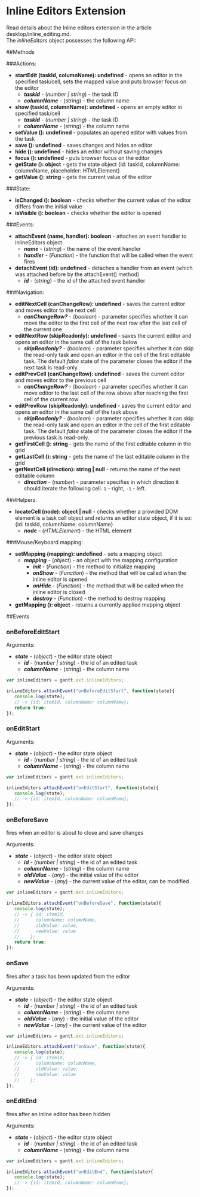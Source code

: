 Inline Editors Extension
========================

Read details about the Inline editors extension in the article desktop/inline_editing.md. <br> The *inlineEditors* object possesses the following API:

##Methods

###Actions:

- <span class=submethod>**startEdit (taskId, columnName): undefined**</span> - opens an editor in the specified task/cell, sets the mapped value and puts browser focus on the editor
    - **_taskId_** - (*number | string*) - the task ID
    - **_columnName_** - (*string*) - the column name
- <span class=submethod>**show (taskId, columnName): undefined**</span> - opens an empty editor in specified task/cell
    - **_taskId_** - (*number | string*) - the task ID
    - **_columnName_** - (*string*) - the column name
- <span class=submethod>**setValue (): undefined**</span> - populates an opened editor with values from the task
- <span class=submethod>**save (): undefined**</span> - saves changes and hides an editor
- <span class=submethod>**hide (): undefined**</span> - hides an editor without saving changes
- <span class=submethod>**focus (): undefined**</span> - puts browser focus on the editor 
- <span class=submethod>**getState (): object**</span> - gets the state object {id: taskId, columnName: columnName, placeholder: HTMLElement}
- <span class=submethod>**getValue (): string**</span> - gets the current value of the editor

###State: 

- <span class=submethod>**isChanged (): boolean**</span> - checks whether the current value of the editor differs from the initial value
- <span class=submethod>**isVisible (): boolean**</span> - checks whether the editor is opened

###Events:

- <span class=submethod>**attachEvent (name, handler): boolean**</span> - attaches an event handler to inlineEditors object
    - **_name_** - (*string*) - the name of the event handler
    - **_handler_** - (*Function*) - the function that will be called when the event fires
- <span class=submethod>**detachEvent (id): undefined**</span> - detaches a handler from an event (which was attached before by the attachEvent() method) 
    - **_id_** - (*string*) - the id of the attached event handler


###Navigation:

- <span class=submethod>**editNextCell (canChangeRow): undefined**</span> - saves the current editor and moves editor to the next cell 
    - **_canChangeRow?_**  - (*boolean*) - parameter specifies whether it can move the editor to the first cell of the next row after the last cell of the current one
- <span class=submethod>**editNextRow (skipReadonly): undefined**</span> - saves the current editor and opens an editor in the same cell of the task below
    - **_skipReadonly?_**  - (*boolean*) - parameter specifies whether it can skip the read-only task and open an editor in the cell of the first editable task. The default *false* state of the parameter closes the editor if the next task is read-only.
- <span class=submethod>**editPrevCell (canChangeRow): undefined**</span> - saves the current editor and moves editor to the previous cell 
    - **_canChangeRow?_**  - (*boolean*) - parameter specifies whether it can move editor to the last cell of the row above after reaching the first cell of the current row
- <span class=submethod>**editPrevRow (skipReadonly): undefined**</span> - saves the current editor and opens an editor in the same cell of the task above
    - **_skipReadonly?_**  - (*boolean*) - parameter specifies whether it can skip the read-only task and open an editor in the cell of the first editable task. The default *false* state of the parameter closes the editor if the previous task is read-only.
- <span class=submethod>**getFirstCell (): string**</span> - gets the name of the first editable column in the grid
- <span class=submethod>**getLastCell (): string**</span> - gets the name of the last editable column in the grid
- <span class=submethod>**getNextCell (direction): string | null**</span> - returns the name of the next editable column
    - **_direction_**  - (*number*) - parameter specifies in which direction it should iterate the following cell. `1` - right, `-1` - left.


###Helpers:

- <span class=submethod>**locateCell (node): object | null**</span> - checks whether a provided DOM element is a task cell object and returns an editor state object, if it is so: {id: taskId, columnName: columnName}
    - **_node_** - (*HTMLElement*) - the HTML element


###Mouse/Keyboard mapping:

- <span class=submethod>**setMapping (mapping): undefined**</span> - sets a mapping object
    - **_mapping_** - (*object*) - an object with the mapping configuration
        - **_init_** - (*Function*) - the method to initialize mapping
        - **_onShow_** - (*Function*) - the method that will be called when the inline editor is opened
        - **_onHide_** - (*Function*) - the method that will be called when the inline editor is closed
        - **_destroy_** - (*Function*) - the method to destroy mapping
- <span class=submethod>**getMapping (): object**</span> - returns a currently applied mapping object


##Events

### <span class=eventname>onBeforeEditStart</span>

Arguments:
<span class=eventarguments>

- **_state_** - (*object*) - the editor state object
	- **_id_** - (*number | string*) - the id of an edited task
	- **_columnName_** - (*string*) - the column name
</span>

~~~js
var inlineEditors = gantt.ext.inlineEditors;

inlineEditors.attachEvent("onBeforeEditStart", function(state){
   console.log(state);
   // -> {id: itemId, columnName: columnName};
   return true;
});
~~~

### <span class=eventname>onEditStart</span>

Arguments:
<span class=eventarguments>

- **_state_** - (*object*) - the editor state object
	- **_id_** - (*number | string*) - the id of an edited task
	- **_columnName_** - (*string*) - the column name
</span>

~~~js
var inlineEditors = gantt.ext.inlineEditors;

inlineEditors.attachEvent("onEditStart", function(state){
   console.log(state);
   // -> {id: itemId, columnName: columnName};
});
~~~

### <span class=eventname>onBeforeSave</span>

fires when an editor is about to close and save changes

Arguments:
<span class=eventarguments>

- **_state_** - (*object*) - the editor state object
	- **_id_** - (*number | string*) - the id of an edited task
	- **_columnName_** - (*string*) - the column name
	- **_oldValue_** - (*any*) - the initial value of the editor
	- **_newValue_** - (*any*) - the current value of the editor, can be modified
</span>

~~~js
var inlineEditors = gantt.ext.inlineEditors;

inlineEditors.attachEvent("onBeforeSave", function(state){
   console.log(state);
   // -> { id: itemId, 
   //      columnName: columnName, 
   //      oldValue: value, 
   //      newValue: value
   //    };
   return true;
});
~~~

### <span class=eventname>onSave</span>

fires after a task has been updated from the editor

Arguments:
<span class=eventarguments>

- **_state_** - (*object*) - the editor state object
	- **_id_** - (*number | string*) - the id of an edited task
	- **_columnName_** - (*string*) - the column name
	- **_oldValue_** - (*any*) - the initial value of the editor
	- **_newValue_** - (*any*) - the current value of the editor
</span>

~~~js
var inlineEditors = gantt.ext.inlineEditors;

inlineEditors.attachEvent("onSave", function(state){
   console.log(state);
   // -> { id: itemId, 
   //      columnName: columnName, 
   //      oldValue: value, 
   //      newValue: value
   //    };
});
~~~

### <span class=eventname>onEditEnd</span>

fires after an inline editor has been hidden


Arguments:
<span class=eventarguments>

- **_state_** - (*object*) - the editor state object
	- **_id_** - (*number | string*) - the id of an edited task
	- **_columnName_** - (*string*) - the column name
</span>

~~~js
var inlineEditors = gantt.ext.inlineEditors;

inlineEditors.attachEvent("onEditEnd", function(state){
   console.log(state);
   // -> {id: itemId, columnName: columnName};
});
~~~
